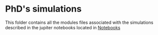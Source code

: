 # PhD's simulations
This folder contains all the modules files associated with the simulations described in the jupiter notebooks located in 
[Notebooks](../pajjaecat/master/PhD-Simulations/Notebooks/)
